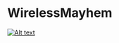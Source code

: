 # WirelessMayhem

[![Alt text](https://img.youtube.com/vi/VID/0.jpg)](https://www.youtube.com/KcH81PO7jVk)




